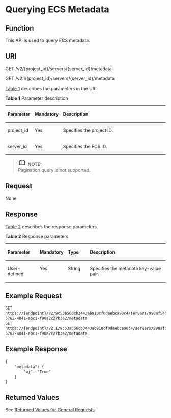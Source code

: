 # Querying ECS Metadata<a name="EN-US_TOPIC_0065817713"></a>

## Function<a name="en-us_topic_0057973165_section15255933"></a>

This API is used to query ECS metadata.

## URI<a name="en-us_topic_0057973165_section3085673"></a>

GET /v2/\{project\_id\}/servers/\{server\_id\}/metadata

GET /v2.1/\{project\_id\}/servers/\{server\_id\}/metadata

[Table 1](#en-us_topic_0057973165_table32475667)  describes the parameters in the URI.

**Table  1**  Parameter description

<a name="en-us_topic_0057973165_table32475667"></a>
<table><thead align="left"><tr id="en-us_topic_0057973165_row44937496"><th class="cellrowborder" valign="top" width="16.98%" id="mcps1.2.4.1.1"><p id="p5187119"><a name="p5187119"></a><a name="p5187119"></a>Parameter</p>
</th>
<th class="cellrowborder" valign="top" width="17.549999999999997%" id="mcps1.2.4.1.2"><p id="p17503500"><a name="p17503500"></a><a name="p17503500"></a>Mandatory</p>
</th>
<th class="cellrowborder" valign="top" width="65.47%" id="mcps1.2.4.1.3"><p id="p8497414"><a name="p8497414"></a><a name="p8497414"></a>Description</p>
</th>
</tr>
</thead>
<tbody><tr id="en-us_topic_0057973165_row1664874"><td class="cellrowborder" valign="top" width="16.98%" headers="mcps1.2.4.1.1 "><p id="en-us_topic_0057973165_p637140"><a name="en-us_topic_0057973165_p637140"></a><a name="en-us_topic_0057973165_p637140"></a>project_id</p>
</td>
<td class="cellrowborder" valign="top" width="17.549999999999997%" headers="mcps1.2.4.1.2 "><p id="en-us_topic_0057973165_p51608407"><a name="en-us_topic_0057973165_p51608407"></a><a name="en-us_topic_0057973165_p51608407"></a>Yes</p>
</td>
<td class="cellrowborder" valign="top" width="65.47%" headers="mcps1.2.4.1.3 "><p id="p37593705"><a name="p37593705"></a><a name="p37593705"></a>Specifies the project ID.</p>
</td>
</tr>
<tr id="en-us_topic_0057973165_row41565035"><td class="cellrowborder" valign="top" width="16.98%" headers="mcps1.2.4.1.1 "><p id="en-us_topic_0057973165_p11324657"><a name="en-us_topic_0057973165_p11324657"></a><a name="en-us_topic_0057973165_p11324657"></a>server_id</p>
</td>
<td class="cellrowborder" valign="top" width="17.549999999999997%" headers="mcps1.2.4.1.2 "><p id="en-us_topic_0057973165_p44882061"><a name="en-us_topic_0057973165_p44882061"></a><a name="en-us_topic_0057973165_p44882061"></a>Yes</p>
</td>
<td class="cellrowborder" valign="top" width="65.47%" headers="mcps1.2.4.1.3 "><p id="en-us_topic_0057973165_p11568292"><a name="en-us_topic_0057973165_p11568292"></a><a name="en-us_topic_0057973165_p11568292"></a>Specifies the ECS ID.</p>
</td>
</tr>
</tbody>
</table>

>![](public_sys-resources/icon-note.gif) **NOTE:**   
>Pagination query is not supported.  

## Request<a name="en-us_topic_0057973165_section34863789"></a>

None

## Response<a name="en-us_topic_0057973165_section45338652"></a>

[Table 2](#en-us_topic_0057973165_table48538422)  describes the response parameters.

**Table  2**  Response parameters

<a name="en-us_topic_0057973165_table48538422"></a>
<table><thead align="left"><tr id="en-us_topic_0057973165_row25630477"><th class="cellrowborder" valign="top" width="20.06%" id="mcps1.2.5.1.1"><p id="en-us_topic_0057973165_p62802766"><a name="en-us_topic_0057973165_p62802766"></a><a name="en-us_topic_0057973165_p62802766"></a>Parameter</p>
</th>
<th class="cellrowborder" valign="top" width="17.349999999999998%" id="mcps1.2.5.1.2"><p id="p1018311433156"><a name="p1018311433156"></a><a name="p1018311433156"></a>Mandatory</p>
</th>
<th class="cellrowborder" valign="top" width="13.719999999999999%" id="mcps1.2.5.1.3"><p id="en-us_topic_0057973165_p53859287"><a name="en-us_topic_0057973165_p53859287"></a><a name="en-us_topic_0057973165_p53859287"></a>Type</p>
</th>
<th class="cellrowborder" valign="top" width="48.870000000000005%" id="mcps1.2.5.1.4"><p id="en-us_topic_0057973165_p42619108"><a name="en-us_topic_0057973165_p42619108"></a><a name="en-us_topic_0057973165_p42619108"></a>Description</p>
</th>
</tr>
</thead>
<tbody><tr id="en-us_topic_0057973165_row29595703"><td class="cellrowborder" valign="top" width="20.06%" headers="mcps1.2.5.1.1 "><p id="en-us_topic_0057973165_p48441714"><a name="en-us_topic_0057973165_p48441714"></a><a name="en-us_topic_0057973165_p48441714"></a>User-defined</p>
</td>
<td class="cellrowborder" valign="top" width="17.349999999999998%" headers="mcps1.2.5.1.2 "><p id="p91831743181514"><a name="p91831743181514"></a><a name="p91831743181514"></a>Yes</p>
</td>
<td class="cellrowborder" valign="top" width="13.719999999999999%" headers="mcps1.2.5.1.3 "><p id="en-us_topic_0057973165_p31464766"><a name="en-us_topic_0057973165_p31464766"></a><a name="en-us_topic_0057973165_p31464766"></a>String</p>
</td>
<td class="cellrowborder" valign="top" width="48.870000000000005%" headers="mcps1.2.5.1.4 "><p id="en-us_topic_0057973165_p13467047"><a name="en-us_topic_0057973165_p13467047"></a><a name="en-us_topic_0057973165_p13467047"></a>Specifies the metadata key-value pair.</p>
</td>
</tr>
</tbody>
</table>

## Example Request<a name="en-us_topic_0057973165_section5394690"></a>

```
GET https://{endpoint}/v2/9c53a566cb3443ab910cf0daebca90c4/servers/998af54b-5762-4041-abc1-f98a2c27b3a2/metadata
GET https://{endpoint}/v2.1/9c53a566cb3443ab910cf0daebca90c4/servers/998af54b-5762-4041-abc1-f98a2c27b3a2/metadata
```

## Example Response<a name="section12127142810430"></a>

```
{
    "metadata": {
        "wj": "True"
    }
}
```

## Returned Values<a name="en-us_topic_0057973165_en-us_topic_0020212692_section22960139"></a>

See  [Returned Values for General Requests](returned-values-for-general-requests.md).

